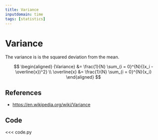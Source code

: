 ```yaml
---
title: Variance
inputdomain: time
tags: [statistics]
---
```


# Variance

The variance is is the squared deviation from the mean.

$$
\begin{aligned}
{Variance} &= \frac{1}{N} \sum_{i = 0}^{N}{(x_i - \overline{x})^2} \\
\overline{x} &= \frac{1}{N} \sum_{i = 0}^{N}{x_i}
\end{aligned}
$$

## References

- https://en.wikipedia.org/wiki/Variance

## Code

<<< code.py

